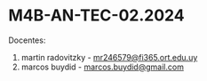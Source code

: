 # M4B-AN-TEC-02.2024

Docentes:

1. martin radovitzky - mr246579@fi365.ort.edu.uy
2. marcos buydid - marcos.buydid@gmail.com

